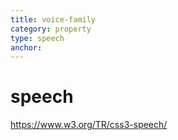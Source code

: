 ```yaml
---
title: voice-family
category: property
type: speech
anchor:
---
```


# speech

<https://www.w3.org/TR/css3-speech/>
